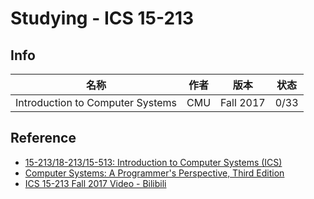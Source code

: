 # Studying - ICS 15-213

## Info

名称 | 作者 | 版本 | 状态
--- | --- | --- | ---
Introduction to Computer Systems | CMU | Fall 2017 | 0/33

## Reference

- [15-213/18-213/15-513: Introduction to Computer Systems (ICS)](http://www.cs.cmu.edu/afs/cs/academic/class/15213-f17/www/index.html)
- [Computer Systems: A Programmer's Perspective, Third Edition](http://csapp.cs.cmu.edu/)
- [ICS 15-213 Fall 2017 Video - Bilibili](https://www.bilibili.com/video/av20304787)